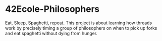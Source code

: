 # 42Ecole-Philosophers
Eat, Sleep, Spaghetti, repeat. This project is about learning how threads work by precisely timing a group of philosophers on when to pick up forks and eat spaghetti without dying from hunger.
